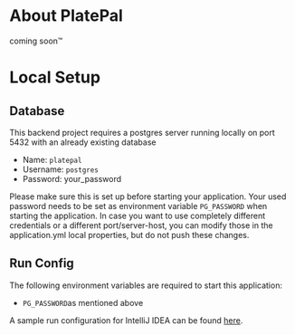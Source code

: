 # About PlatePal

coming soon™

# Local Setup

## Database

This backend project requires a postgres server running locally on port 5432 with an already existing database

* Name: `platepal`
* Username: `postgres`
* Password: your_password

Please make sure this is set up before starting your application. Your used password needs to be set as environment
variable `PG_PASSWORD` when starting the application. In case you want to use completely different credentials or a
different port/server-host, you can modify those in the application.yml local properties, but do not push these changes.

## Run Config

The following environment variables are required to start this application:

* `PG_PASSWORD`as mentioned above

A sample run configuration for IntelliJ IDEA can be found [here](.run/SamplePlatePalRun.run.xml).
